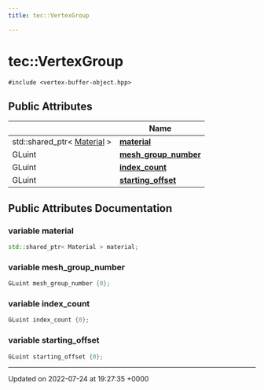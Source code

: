 ```yaml
---
title: tec::VertexGroup

---
```


# tec::VertexGroup






`#include <vertex-buffer-object.hpp>`

## Public Attributes

|                | Name           |
| -------------- | -------------- |
| std::shared_ptr< [Material](/engine/Classes/classtec_1_1_material/) > | **[material](/engine/Classes/structtec_1_1_vertex_group/#variable-material)**  |
| GLuint | **[mesh_group_number](/engine/Classes/structtec_1_1_vertex_group/#variable-mesh-group-number)**  |
| GLuint | **[index_count](/engine/Classes/structtec_1_1_vertex_group/#variable-index-count)**  |
| GLuint | **[starting_offset](/engine/Classes/structtec_1_1_vertex_group/#variable-starting-offset)**  |

## Public Attributes Documentation

### variable material

```cpp
std::shared_ptr< Material > material;
```


### variable mesh_group_number

```cpp
GLuint mesh_group_number {0};
```


### variable index_count

```cpp
GLuint index_count {0};
```


### variable starting_offset

```cpp
GLuint starting_offset {0};
```


-------------------------------

Updated on 2022-07-24 at 19:27:35 +0000